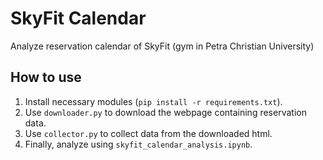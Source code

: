 # SkyFit Calendar
Analyze reservation calendar of SkyFit (gym in Petra Christian University)
## How to use
1. Install necessary modules (`pip install -r requirements.txt`).
2. Use `downloader.py` to download the webpage containing reservation data.
3. Use `collector.py` to collect data from the downloaded html.
4. Finally, analyze using `skyfit_calendar_analysis.ipynb`.
